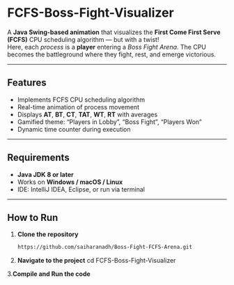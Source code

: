 # FCFS-Boss-Fight-Visualizer
A **Java Swing-based animation** that visualizes the **First Come First Serve (FCFS)** CPU scheduling algorithm — but with a twist!  
Here, each *process* is a **player** entering a *Boss Fight Arena*. The CPU becomes the battleground where they fight, rest, and emerge victorious.

---

##  Features

- Implements FCFS CPU scheduling algorithm  
- Real-time animation of process movement  
- Displays **AT**, **BT**, **CT**, **TAT**, **WT**, **RT** with averages  
- Gamified theme: “Players in Lobby”, “Boss Fight”, “Players Won”  
- Dynamic time counter during execution  

---

## Requirements

- **Java JDK 8 or later**
- Works on **Windows / macOS / Linux**
- IDE: IntelliJ IDEA, Eclipse, or run via terminal

---

## How to Run

1. **Clone the repository**
   ```bash
   https://github.com/saiharanadh/Boss-Fight-FCFS-Arena.git
2. **Navigate to the project**
   cd FCFS-Boss-Fight-Visualizer
   
3.**Compile and Run the code**
